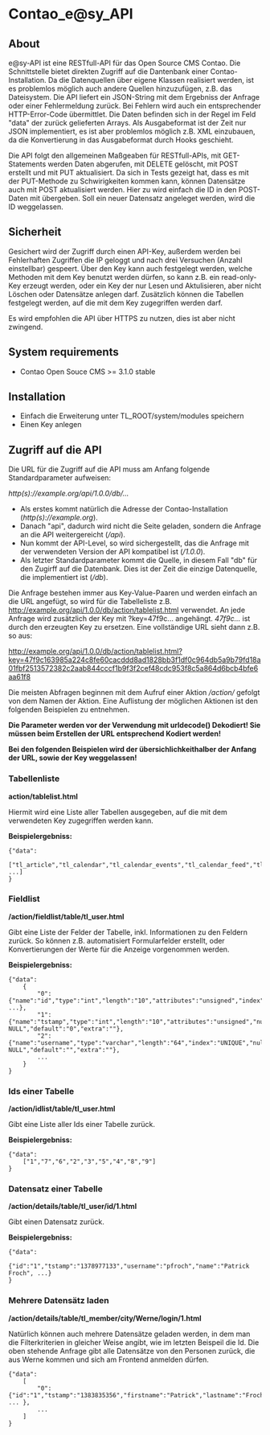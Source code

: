 Contao_e@sy_API
===============

## About

e@sy-API ist eine RESTfull-API für das Open Source CMS Contao. Die Schnittstelle bietet direkten Zugriff auf die Dantenbank einer Contao-Installation. Da die Datenquellen über eigene Klassen realisiert werden, ist es problemlos möglich auch andere Quellen hinzuzufügen, z.B. das Dateisystem. Die API liefert ein JSON-String mit dem Ergebniss der Anfrage oder einer Fehlermeldung zurück. Bei Fehlern wird auch ein entsprechender HTTP-Error-Code übermittlet. Die Daten befinden sich in der Regel im Feld "data" der zurück gelieferten Arrays. Als Ausgabeformat ist der Zeit nur JSON implementiert, es ist aber problemlos möglich z.B. XML einzubauen, da die Konvertierung in das Ausgabeformat durch Hooks geschieht.

Die API folgt den allgemeinen Maßgeaben für RESTfull-APIs, mit GET-Statements werden Daten abgerufen, mit DELETE gelöscht, mit POST erstellt und mit PUT aktualisiert. Da sich in Tests gezeigt hat, dass es mit der PUT-Methode zu Schwirigkeiten kommen kann, können Datensätze auch mit POST aktualisiert werden. Hier zu wird einfach die ID in den POST-Daten mit übergeben. Soll ein neuer Datensatz angeleget werden, wird die ID weggelassen.

## Sicherheit

Gesichert wird der Zugriff durch einen API-Key, außerdem werden bei Fehlerhaften Zugriffen die IP geloggt und nach drei Versuchen (Anzahl einstellbar) gespeert. Über den Key kann auch festgelegt werden, welche Methoden mit dem Key benutzt werden dürfen, so kann z.B. ein read-only-Key erzeugt werden, oder ein Key der nur Lesen und Aktulisieren, aber nicht Löschen oder Datensätze anlegen darf. Zusätzlich können die Tabellen festgelegt werden, auf die mit dem Key zugegriffen werden darf.

Es wird empfohlen die API über HTTPS zu nutzen, dies ist aber nicht zwingend.

## System requirements

 * Contao Open Souce CMS >= 3.1.0 stable


## Installation

 * Einfach die Erweiterung unter TL_ROOT/system/modules speichern
 * Einen Key anlegen


## Zugriff auf die API

Die URL für die Zugriff auf die API muss am Anfang folgende Standardparameter aufweisen:

*http(s)://example.org/api/1.0.0/db/...*

* Als erstes kommt natürlich die Adresse der Contao-Installation (*http(s)://example.org*).
* Danach "api", dadurch wird nicht die Seite geladen, sondern die Anfrage an die API weitergereicht (*/api*).
* Nun kommt der API-Level, so wird sichergestellt, das die Anfrage mit der verwendeten Version der API kompatibel ist (*/1.0.0*).
* Als letzter Standardparameter kommt die Quelle, in diesem Fall "db" für den Zugirff auf die Datenbank. Dies ist der Zeit die einzige Datenquelle, die implementiert ist (*/db*).

Die Anfrage bestehen immer aus Key-Value-Paaren und werden einfach an die URL angefügt, so wird für die Tabelleliste z.B. http://example.org/api/1.0.0/db/action/tablelist.html verwendet.
An jede Anfrage wird zusätzlich der Key mit ?key=47f9c... angehängt. *47f9c...* ist durch den erzeugten Key zu ersetzen. Eine vollständige URL sieht dann z.B. so aus:

http://example.org/api/1.0.0/db/action/tablelist.html?key=47f9c163985a224c8fe60cacddd8ad1828bb3f1df0c964db5a9b79fd18a01fbf2513572382c2aab844cccf1b9f3f2cef48cdc953f8c5a864d6bcb4bfe6aa61f8

Die meisten Abfragen beginnen mit dem Aufruf einer Aktion */action/* gefolgt von dem Namen der Aktion. Eine Auflistung der möglichen Aktionen ist den folgenden Beispielen zu entnehmen.

**Die Parameter werden vor der Verwendung mit urldecode() Dekodiert! Sie müssen beim Erstellen der URL entsprechend Kodiert werden!**

**Bei den folgenden Beispielen wird der übersichlichkeithalber der Anfang der URL, sowie der Key weggelassen!**

### Tabellenliste

**action/tablelist.html**

Hiermit wird eine Liste aller Tabellen ausgegeben, auf die mit dem verwendeten Key zugegriffen werden kann.

**Beispielergebniss:**

```
{"data":
    ["tl_article","tl_calendar","tl_calendar_events","tl_calendar_feed","tl_comments","tl_content", ...]
}
```

### Fieldlist

**/action/fieldlist/table/tl_user.html**

Gibt eine Liste der Felder der Tabelle, inkl. Informationen zu den Feldern zurück. So können z.B. automatisiert Formularfelder erstellt, oder Konvertierungen der Werte für die Anzeige vorgenommen werden.

**Beispielergebniss:**

```
{"data":
    {
        "0":{"name":"id","type":"int","length":"10","attributes":"unsigned","index":"PRIMARY", ...},
        "1":{"name":"tstamp","type":"int","length":"10","attributes":"unsigned","null":"NOT NULL","default":"0","extra":""},
        "2":{"name":"username","type":"varchar","length":"64","index":"UNIQUE","null":"NOT NULL","default":"","extra":""},
        ...
    }
}
```

### Ids einer Tabelle

**/action/idlist/table/tl_user.html**

Gibt eine Liste aller Ids einer Tabelle zurück.

**Beispielergebniss:**

```
{"data":
    ["1","7","6","2","3","5","4","8","9"]
}
```

### Datensatz einer Tabelle

**/action/details/table/tl_user/id/1.html**

Gibt einen Datensatz zurück.

**Beispielergebniss:**

```
{"data":
    {"id":"1","tstamp":"1378977133","username":"pfroch","name":"Patrick Froch", ...}
}
```

### Mehrere Datensätz laden

**/action/details/table/tl_member/city/Werne/login/1.html**

Natürlich können auch mehrere Datensätze geladen werden, in dem man die Filterkriterien in gleicher Weise angibt, wie im letzten Beispeil die Id. Die oben stehende Anfrage gibt alle Datensätze von den Personen zurück, die aus Werne kommen und sich am Frontend anmelden dürfen.

```
{"data":
    [
        "0":{"id":"1","tstamp":"1383835356","firstname":"Patrick","lastname":"Froch", ... },
        ...
    ]
}
```